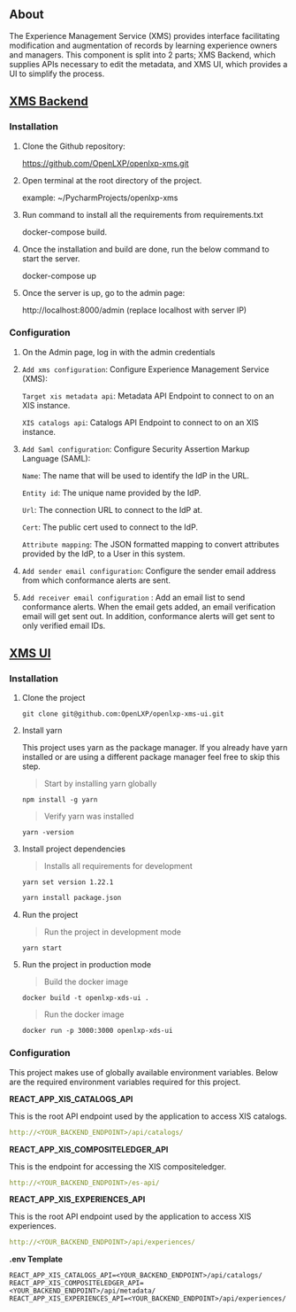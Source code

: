 ## About 
The Experience Management Service (XMS) provides interface facilitating modification and augmentation of records by learning experience owners and managers. This component is split into 2 parts; XMS Backend, which supplies APIs necessary to edit the metadata, and XMS UI, which provides a UI to simplify the process.  


## [XMS Backend](https://github.com/OpenLXP/openlxp-xms#readme)

### Installation
1. Clone the Github repository:

    https://github.com/OpenLXP/openlxp-xms.git

2. Open terminal at the root directory of the project.
    
    example: ~/PycharmProjects/openlxp-xms 

3. Run command to install all the requirements from requirements.txt 
    
    docker-compose build.

4. Once the installation and build are done, run the below command to start the server.
    
    docker-compose up

5. Once the server is up, go to the admin page:
    
    http://localhost:8000/admin (replace localhost with server IP)

### Configuration
1. On the Admin page, log in with the admin credentials 

2. `Add xms configuration`: Configure Experience Management Service (XMS):

    `Target xis metadata api`: Metadata API Endpoint to connect to on an XIS instance.

    `XIS catalogs api`: Catalogs API Endpoint to connect to on an XIS instance.

3. `Add Saml configuration`: Configure Security Assertion Markup Language (SAML):
    
    `Name`: The name that will be used to identify the IdP in the URL.

    `Entity id`: The unique name provided by the IdP.

    `Url`: The connection URL to connect to the IdP at.

    `Cert`: The public cert used to connect to the IdP.

    `Attribute mapping`: The JSON formatted mapping to convert attributes provided by the IdP, to a User in this system.

4. `Add sender email configuration`: Configure the sender email address from which conformance alerts are sent.

5. `Add receiver email configuration` : 
Add an email list to send conformance alerts. When the email gets added, an email verification email will get sent out. In addition, conformance alerts will get sent to only verified email IDs.


## [XMS UI](https://github.com/OpenLXP/openlxp-xms-ui#readme)

### Installation

1. Clone the project

    ```terminal
    git clone git@github.com:OpenLXP/openlxp-xms-ui.git
    ```

2. Install yarn

    This project uses yarn as the package manager. If you already have yarn installed or are using a different package manager feel free to skip this step.

    > Start by installing yarn globally

    ```terminal
    npm install -g yarn
    ```

    > Verify yarn was installed

    ```terminal
    yarn -version
    ```

3. Install project dependencies

    > Installs all requirements for development

    ```terminal
    yarn set version 1.22.1
    ```
    ```bash
    yarn install package.json
    ```

4. Run the project

    > Run the project in development mode

    ```terminal
    yarn start
    ```

5. Run the project in production mode

    > Build the docker image

    ```terminal
    docker build -t openlxp-xds-ui .
    ```

    > Run the docker image

    ```terminal
    docker run -p 3000:3000 openlxp-xds-ui
    ```

### Configuration
This project makes use of globally available environment variables. Below are the required environment variables required for this project.

**REACT_APP_XIS_CATALOGS_API**

This is the root API endpoint used by the application to access XIS catalogs.

```yaml
http://<YOUR_BACKEND_ENDPOINT>/api/catalogs/
```

**REACT_APP_XIS_COMPOSITELEDGER_API**

This is the endpoint for accessing the XIS compositeledger.

```yaml
http://<YOUR_BACKEND_ENDPOINT>/es-api/
```

**REACT_APP_XIS_EXPERIENCES_API**

This is the root API endpoint used by the application to access XIS experiences. 

```yaml
http://<YOUR_BACKEND_ENDPOINT>/api/experiences/
```


**.env Template**

```text
REACT_APP_XIS_CATALOGS_API=<YOUR_BACKEND_ENDPOINT>/api/catalogs/
REACT_APP_XIS_COMPOSITELEDGER_API=<YOUR_BACKEND_ENDPOINT>/api/metadata/
REACT_APP_XIS_EXPERIENCES_API=<YOUR_BACKEND_ENDPOINT>/api/experiences/
```